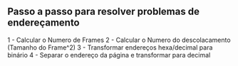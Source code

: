 ## Passo a passo para resolver problemas de endereçamento
1 - Calcular o Numero de Frames
2 - Calcular o Numero do descolacamento (Tamanho do Frame^2)
3 - Transformar endereços hexa/decimal para binário
4 - Separar o endereço da página e transformar para decimal